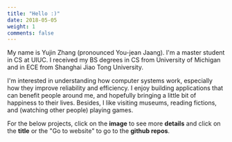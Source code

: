 ```yaml
---
title: "Hello :)"
date: 2018-05-05
weight: 1
comments: false
---
```


My name is Yujin Zhang (pronounced You-jean Jaang). I'm a master student in CS at UIUC. I received my BS degrees in CS from University of Michigan and in ECE from Shanghai Jiao Tong University.

I'm interested in understanding how computer systems work, especially how they improve reliability and efficiency. I enjoy building applications that can benefit people around me, and hopefully bringing a little bit of happiness to their lives. Besides, I like visiting museums, reading fictions, and (watching other people) playing games.

For the below projects, click on the **image** to see more **details** and click on the **title** or the "Go to website" to go to the **github repos**.

### <a name="projects"></a>

<!-- more -->
